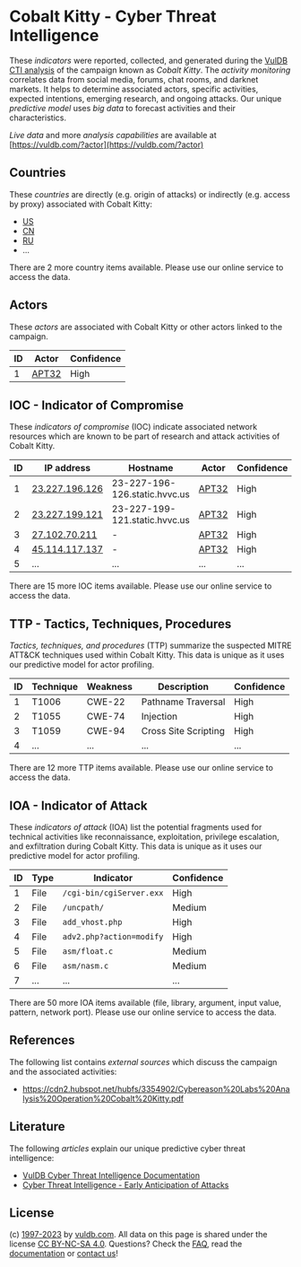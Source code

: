 # Cobalt Kitty - Cyber Threat Intelligence

These _indicators_ were reported, collected, and generated during the [VulDB CTI analysis](https://vuldb.com/?kb.cti) of the campaign known as _Cobalt Kitty_. The _activity monitoring_ correlates data from social media, forums, chat rooms, and darknet markets. It helps to determine associated actors, specific activities, expected intentions, emerging research, and ongoing attacks. Our unique _predictive model_ uses _big data_ to forecast activities and their characteristics.

_Live data_ and more _analysis capabilities_ are available at [https://vuldb.com/?actor](https://vuldb.com/?actor)

## Countries

These _countries_ are directly (e.g. origin of attacks) or indirectly (e.g. access by proxy) associated with Cobalt Kitty:

* [US](https://vuldb.com/?country.us)
* [CN](https://vuldb.com/?country.cn)
* [RU](https://vuldb.com/?country.ru)
* ...

There are 2 more country items available. Please use our online service to access the data.

## Actors

These _actors_ are associated with Cobalt Kitty or other actors linked to the campaign.

ID | Actor | Confidence
-- | ----- | ----------
1 | [APT32](https://vuldb.com/?actor.apt32) | High

## IOC - Indicator of Compromise

These _indicators of compromise_ (IOC) indicate associated network resources which are known to be part of research and attack activities of Cobalt Kitty.

ID | IP address | Hostname | Actor | Confidence
-- | ---------- | -------- | ----- | ----------
1 | [23.227.196.126](https://vuldb.com/?ip.23.227.196.126) | 23-227-196-126.static.hvvc.us | [APT32](https://vuldb.com/?actor.apt32) | High
2 | [23.227.199.121](https://vuldb.com/?ip.23.227.199.121) | 23-227-199-121.static.hvvc.us | [APT32](https://vuldb.com/?actor.apt32) | High
3 | [27.102.70.211](https://vuldb.com/?ip.27.102.70.211) | - | [APT32](https://vuldb.com/?actor.apt32) | High
4 | [45.114.117.137](https://vuldb.com/?ip.45.114.117.137) | - | [APT32](https://vuldb.com/?actor.apt32) | High
5 | ... | ... | ... | ...

There are 15 more IOC items available. Please use our online service to access the data.

## TTP - Tactics, Techniques, Procedures

_Tactics, techniques, and procedures_ (TTP) summarize the suspected MITRE ATT&CK techniques used within Cobalt Kitty. This data is unique as it uses our predictive model for actor profiling.

ID | Technique | Weakness | Description | Confidence
-- | --------- | -------- | ----------- | ----------
1 | T1006 | CWE-22 | Pathname Traversal | High
2 | T1055 | CWE-74 | Injection | High
3 | T1059 | CWE-94 | Cross Site Scripting | High
4 | ... | ... | ... | ...

There are 12 more TTP items available. Please use our online service to access the data.

## IOA - Indicator of Attack

These _indicators of attack_ (IOA) list the potential fragments used for technical activities like reconnaissance, exploitation, privilege escalation, and exfiltration during Cobalt Kitty. This data is unique as it uses our predictive model for actor profiling.

ID | Type | Indicator | Confidence
-- | ---- | --------- | ----------
1 | File | `/cgi-bin/cgiServer.exx` | High
2 | File | `/uncpath/` | Medium
3 | File | `add_vhost.php` | High
4 | File | `adv2.php?action=modify` | High
5 | File | `asm/float.c` | Medium
6 | File | `asm/nasm.c` | Medium
7 | ... | ... | ...

There are 50 more IOA items available (file, library, argument, input value, pattern, network port). Please use our online service to access the data.

## References

The following list contains _external sources_ which discuss the campaign and the associated activities:

* https://cdn2.hubspot.net/hubfs/3354902/Cybereason%20Labs%20Analysis%20Operation%20Cobalt%20Kitty.pdf

## Literature

The following _articles_ explain our unique predictive cyber threat intelligence:

* [VulDB Cyber Threat Intelligence Documentation](https://vuldb.com/?kb.cti)
* [Cyber Threat Intelligence - Early Anticipation of Attacks](https://www.scip.ch/en/?labs.20201022)

## License

(c) [1997-2023](https://vuldb.com/?kb.changelog) by [vuldb.com](https://vuldb.com/?kb.about). All data on this page is shared under the license [CC BY-NC-SA 4.0](https://creativecommons.org/licenses/by-nc-sa/4.0/). Questions? Check the [FAQ](https://vuldb.com/?kb.faq), read the [documentation](https://vuldb.com/?kb) or [contact us](https://vuldb.com/?contact)!
